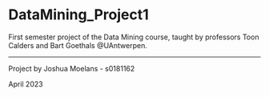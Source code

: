 # DataMining_Project1
First semester project of the Data Mining course, taught by professors Toon Calders and Bart Goethals @UAntwerpen.

---

Project by Joshua Moelans - s0181162

April 2023
